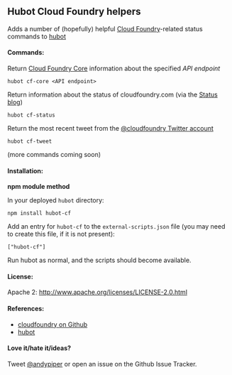 ## Hubot Cloud Foundry helpers 

Adds a number of (hopefully) helpful [Cloud Foundry](http://cloudfoundry.org)-related status commands to [hubot](http://hubot.github.com)

#### Commands:

Return [Cloud Foundry Core](http://core.cloudfoundry.com) information about the specified *API endpoint* 
    
    hubot cf-core <API endpoint>        

Return information about the status of cloudfoundry.com (via the [Status blog](http://status.cloudfoundry.com))

    hubot cf-status

Return the most recent tweet from the [@cloudfoundry Twitter account](http://twitter.com/cloudfoundry)

    hubot cf-tweet

(more commands coming soon)

#### Installation:

**npm module method**

In your deployed ```hubot``` directory:

    npm install hubot-cf

Add an entry for ```hubot-cf``` to the ```external-scripts.json``` file (you may need to create this file, if it is not present):

    ["hubot-cf"]
    
Run hubot as normal, and the scripts should become available.

#### License:

Apache 2: http://www.apache.org/licenses/LICENSE-2.0.html

#### References:

 * [cloudfoundry on Github](http://github.com/cloudfoundry)
 * [hubot](http://hubot.github.com)

#### Love it/hate it/ideas?

Tweet [@andypiper](http://twitter.com/andypiper) or open an issue on the Github Issue Tracker.